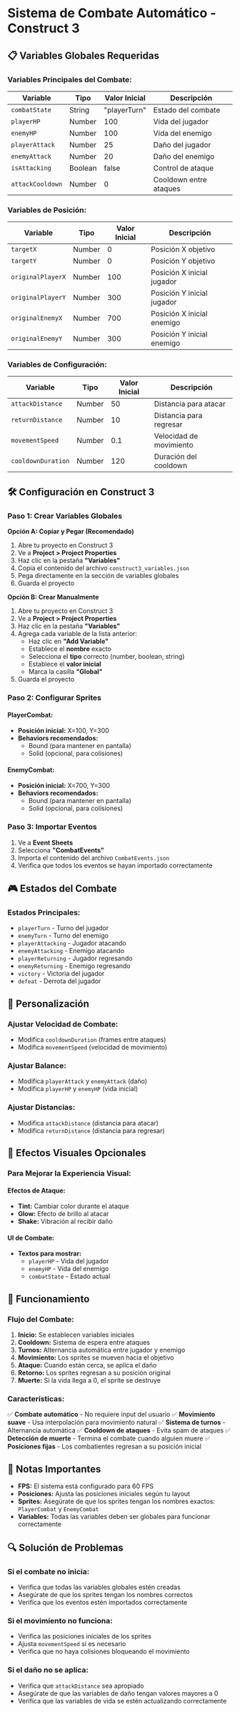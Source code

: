 # Sistema de Combate Automático - Construct 3

## 📋 Variables Globales Requeridas

### **Variables Principales del Combate:**

| Variable | Tipo | Valor Inicial | Descripción |
|----------|------|---------------|-------------|
| `combatState` | String | "playerTurn" | Estado del combate |
| `playerHP` | Number | 100 | Vida del jugador |
| `enemyHP` | Number | 100 | Vida del enemigo |
| `playerAttack` | Number | 25 | Daño del jugador |
| `enemyAttack` | Number | 20 | Daño del enemigo |
| `isAttacking` | Boolean | false | Control de ataque |
| `attackCooldown` | Number | 0 | Cooldown entre ataques |

### **Variables de Posición:**

| Variable | Tipo | Valor Inicial | Descripción |
|----------|------|---------------|-------------|
| `targetX` | Number | 0 | Posición X objetivo |
| `targetY` | Number | 0 | Posición Y objetivo |
| `originalPlayerX` | Number | 100 | Posición X inicial jugador |
| `originalPlayerY` | Number | 300 | Posición Y inicial jugador |
| `originalEnemyX` | Number | 700 | Posición X inicial enemigo |
| `originalEnemyY` | Number | 300 | Posición Y inicial enemigo |

### **Variables de Configuración:**

| Variable | Tipo | Valor Inicial | Descripción |
|----------|------|---------------|-------------|
| `attackDistance` | Number | 50 | Distancia para atacar |
| `returnDistance` | Number | 10 | Distancia para regresar |
| `movementSpeed` | Number | 0.1 | Velocidad de movimiento |
| `cooldownDuration` | Number | 120 | Duración del cooldown |

## 🛠️ Configuración en Construct 3

### **Paso 1: Crear Variables Globales**

**Opción A: Copiar y Pegar (Recomendado)**
1. Abre tu proyecto en Construct 3
2. Ve a **Project > Project Properties**
3. Haz clic en la pestaña **"Variables"**
4. Copia el contenido del archivo `construct3_variables.json`
5. Pega directamente en la sección de variables globales
6. Guarda el proyecto

**Opción B: Crear Manualmente**
1. Abre tu proyecto en Construct 3
2. Ve a **Project > Project Properties**
3. Haz clic en la pestaña **"Variables"**
4. Agrega cada variable de la lista anterior:
   - Haz clic en **"Add Variable"**
   - Establece el **nombre** exacto
   - Selecciona el **tipo** correcto (number, boolean, string)
   - Establece el **valor inicial**
   - Marca la casilla **"Global"**
5. Guarda el proyecto

### **Paso 2: Configurar Sprites**

#### **PlayerCombat:**
- **Posición inicial:** X=100, Y=300
- **Behaviors recomendados:**
  - Bound (para mantener en pantalla)
  - Solid (opcional, para colisiones)

#### **EnemyCombat:**
- **Posición inicial:** X=700, Y=300
- **Behaviors recomendados:**
  - Bound (para mantener en pantalla)
  - Solid (opcional, para colisiones)

### **Paso 3: Importar Eventos**

1. Ve a **Event Sheets**
2. Selecciona **"CombatEvents"**
3. Importa el contenido del archivo `CombatEvents.json`
4. Verifica que todos los eventos se hayan importado correctamente

## 🎮 Estados del Combate

### **Estados Principales:**
- `playerTurn` - Turno del jugador
- `enemyTurn` - Turno del enemigo
- `playerAttacking` - Jugador atacando
- `enemyAttacking` - Enemigo atacando
- `playerReturning` - Jugador regresando
- `enemyReturning` - Enemigo regresando
- `victory` - Victoria del jugador
- `defeat` - Derrota del jugador

## 🔧 Personalización

### **Ajustar Velocidad de Combate:**
- Modifica `cooldownDuration` (frames entre ataques)
- Modifica `movementSpeed` (velocidad de movimiento)

### **Ajustar Balance:**
- Modifica `playerAttack` y `enemyAttack` (daño)
- Modifica `playerHP` y `enemyHP` (vida inicial)

### **Ajustar Distancias:**
- Modifica `attackDistance` (distancia para atacar)
- Modifica `returnDistance` (distancia para regresar)

## 🎨 Efectos Visuales Opcionales

### **Para Mejorar la Experiencia Visual:**

#### **Efectos de Ataque:**
- **Tint:** Cambiar color durante el ataque
- **Glow:** Efecto de brillo al atacar
- **Shake:** Vibración al recibir daño

#### **UI de Combate:**
- **Textos para mostrar:**
  - `playerHP` - Vida del jugador
  - `enemyHP` - Vida del enemigo
  - `combatState` - Estado actual

## 🚀 Funcionamiento

### **Flujo del Combate:**
1. **Inicio:** Se establecen variables iniciales
2. **Cooldown:** Sistema de espera entre ataques
3. **Turnos:** Alternancia automática entre jugador y enemigo
4. **Movimiento:** Los sprites se mueven hacia el objetivo
5. **Ataque:** Cuando están cerca, se aplica el daño
6. **Retorno:** Los sprites regresan a su posición original
7. **Muerte:** Si la vida llega a 0, el sprite se destruye

### **Características:**
✅ **Combate automático** - No requiere input del usuario
✅ **Movimiento suave** - Usa interpolación para movimiento natural
✅ **Sistema de turnos** - Alternancia automática
✅ **Cooldown de ataques** - Evita spam de ataques
✅ **Detección de muerte** - Termina el combate cuando alguien muere
✅ **Posiciones fijas** - Los combatientes regresan a su posición inicial

## 📝 Notas Importantes

- **FPS:** El sistema está configurado para 60 FPS
- **Posiciones:** Ajusta las posiciones iniciales según tu layout
- **Sprites:** Asegúrate de que los sprites tengan los nombres exactos: `PlayerCombat` y `EnemyCombat`
- **Variables:** Todas las variables deben ser globales para funcionar correctamente

## 🔍 Solución de Problemas

### **Si el combate no inicia:**
- Verifica que todas las variables globales estén creadas
- Asegúrate de que los sprites tengan los nombres correctos
- Verifica que los eventos estén importados correctamente

### **Si el movimiento no funciona:**
- Verifica las posiciones iniciales de los sprites
- Ajusta `movementSpeed` si es necesario
- Verifica que no haya colisiones bloqueando el movimiento

### **Si el daño no se aplica:**
- Verifica que `attackDistance` sea apropiado
- Asegúrate de que las variables de daño tengan valores mayores a 0
- Verifica que las variables de vida se estén actualizando correctamente 